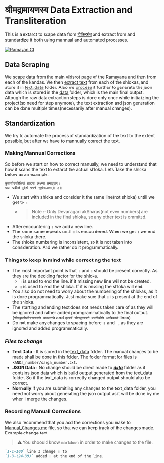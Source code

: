 # श्रीमद्रामायणस्य Data Extraction and Transliteration

This is a extarct to scape data from [विकिस्रोत](https://sa.wikisource.org/wiki/रामायणम्) and extract from and standardize it both using mannual and automated processes.

[![Ramayan CI](https://github.com/shubhattin/sanskrit_text_transliteration/actions/workflows/ramayan_ci.yml/badge.svg)](https://github.com/shubhattin/sanskrit_text_transliteration/actions/workflows/ramayan_ci.yml)

## Data Scraping

We [scape data](./get_raw_data.py) from the main vikisrot page of the Ramayana and then from each of the kandas. We then [extract text](./get_text.py) from each of the shlokas, and store it in [text_data](./text_data/) folder. Also we [process](./get_json.py) it further to generate the json data which is stored in the [data](./data/) folder, which is the main final output.
Altough the raw data extraction steps is done only once while initializing the project(so need for step anymore), the text extraction and json generation can be done multiple times(necessarily after manual changes).

## Standardization

We try to automate the process of standardization of the text to the extent possible, but after we have to mannually correct the text.

### Making Mannual Corrections

So before we start on how to correct manually, we need to understand that how it scans the text to extarct the actual shloka. Lets Take the shloka below as an example.

```text
कुशचीरपरिक्षिप्तं ब्राह्म्या लक्ष्म्या समावृतम्।
यथा प्रदीप्तं दुर्दर्शं गगने सूर्यमण्डलम्॥ २॥
```

- We start with shloka and consider it the same line(not shloka) untill we get to `।`
  - > Note :- Only Devanagari akSharas(not even numbers) are included in the final shloka, so any other text is ommited.
- After encountering `।` we add a new line.
- The same same repeats untill `॥` is encountered. When we get `॥` we end the shloka there.
- The shloka numbering is inconsistent, so it is not taken into consideration. And we rather do it programmatically.

### **Things to keep in mind while correcting the text**

- The most important point is that `।` and `॥` should be present correctly. As they are the deciding factor for the shloka.
  - `।` is used to end the line. if it missing new line will not be created.
  - `॥` is used to end the shloka. If it is missing the shloka will end.
- You also do not need to worry about the numbering of the shlokas, as it is done programmatically. Just make sure that `॥` is present at the end of the shloka.
- The starting and ending text does not needs taken care of as they will be ignored and rather added promgrammatically to the final output.(`श्रीमद्वाल्मीकीयरामायणे बालकाण्डे` and `इत्यार्षे श्रीमद्रामायणे वाल्मीकीये आदिकाव्ये` lines)
- Do not make any changes to spacing before ॥ and ।, as they are ignored and added programmatically.

### **_Files to change_**

- **Text Data** : It is stored in the [text_data](./text_data/) folder. The manual changes to be made shall be done in this folder. The folder format for files is `kANDa_number/sarga_number.txt`.
- **JSON Data** : No change should be direct made to **_[data](./data/)_** folder as it contains json data which is build output generated from the text_data folder. So if the text_data is correctly changed output should also be correct.
- **Normally** if you are submitiing any changes to the text_data folder, you need not worry about generating the json output as it will be done by me when i merge the changes.

### Recording Manuall Corrections

We also recommend that you add the corrections you make to [Manual_Changes.md](./Manual_Changes.md) file, so that we can keep track of the changes made.
Example change text.

> :warning: You shoould know `markdown` in order to make changes to the file.

```markdown
`1-1-100` line 3 change ॥ to ।
`1-3-(24-39)` added । at the end of the line.
```
